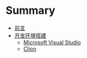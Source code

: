 # Summary

* [前言](README.md)
* [开发环境搭建](0.开发环境搭建/README.md)
    * [Microsoft Visual Studio](0.开发环境搭建/0.0.Microsoft_Visual_Studio.md)
    * [Clion](0.开发环境搭建/0.1.Clion.md)